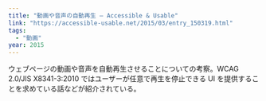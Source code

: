```yaml
---
title: "動画や音声の自動再生 — Accessible & Usable"
link: "https://accessible-usable.net/2015/03/entry_150319.html"
tags:
  - "動画"
year: 2015
---
```


ウェブページの動画や音声を自動再生させることについての考察。WCAG 2.0/JIS X8341-3:2010 ではユーザーが任意で再生を停止できる UI を提供することを求めている話などが紹介されている。
